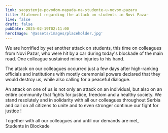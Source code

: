 ```yaml
---
link: saopstenje-povodom-napada-na-studente-u-novom-pazaru
title: Statement regarding the attack on students in Novi Pazar
live: false
draft: false
pubDate: 2025-02-19T02:11:00
heroImage: '@assets/images/placeholder.jpg'
---
```

We are horrified by yet another attack on students, this time on colleagues from Novi Pazar, who were hit by a car during today's blockade of the main road. One colleague sustained minor injuries to his hand.

The attack on our colleagues occurred just a few days after high-ranking officials and institutions with mostly ceremonial powers declared that they would destroy us, while also calling for a peaceful dialogue.

An attack on one of us is not only an attack on an individual, but also on an entire community that fights for justice, freedom and a healthy society. We stand resolutely and in solidarity with all our colleagues throughout Serbia and call on all citizens to unite and to even stronger continue our fight for justice !

Together with all our colleagues and until our demands are met,  
Students in Blockade
